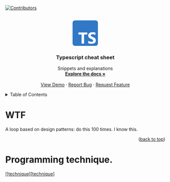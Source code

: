 <div id="top"></div>
<!--
*** Thanks for checking out the Best-README-Template. If you have a suggestion
*** that would make this better, please fork the repo and create a pull request
*** or simply open an issue with the tag "enhancement".
*** Don't forget to give the project a star!
*** Thanks again! Now go create something AMAZING! :D
-->

<!-- PROJECT SHIELDS -->
<!--
*** I'm using markdown "reference style" links for readability.
*** Reference links are enclosed in brackets [ ] instead of parentheses ( ).
*** See the bottom of this document for the declaration of the reference variables
*** for contributors-url, forks-url, etc. This is an optional, concise syntax you may use.
*** https://www.markdownguide.org/basic-syntax/#reference-style-links
-->

[![Contributors][contributors-shield]][contributors-url]

<!-- PROJECT LOGO -->
<br />
<div align="center">
  <a href="https://github.com/Artchibald/typescript">
    <img src="images/logo.png" alt="Logo" width="80" height="80">
  </a>

<h3 align="center">Typescript cheat sheet</h3>

  <p align="center">
    Snippets and explanations
    <br />
    <a href="https://github.com/Artchibald/typescript"><strong>Explore the docs »</strong></a>
    <br />
    <br />
    <a href="https://github.com/Artchibald/typescript">View Demo</a>
    ·
    <a href="https://github.com/Artchibald/typescript/issues">Report Bug</a>
    ·
    <a href="https://github.com/Artchibald/typescript/issues">Request Feature</a>
  </p>
</div>

<!-- TABLE OF CONTENTS -->
<details>
  <summary>Table of Contents</summary>
<ol>
   <li><a href="#WTF">WTF</a></li>
   <li><a href="#5-JS-Fundamentals">5 JS Fundamentals</a></li>
   <li><a href="#prerequisites">prerequisites</a></li>
   <li><a href="#Fixes-your-errors">Fixes your errors</a></li>
      <li><a href="#Promises">Other js stuff to know(more to be added here): Promises</a></li>
   <li>
      <a href="#Core-types">CORE TYPES</a>
      <ul>
         <li><a href="#Type-assignment-and-type-inference">Type assignment and type inference</a></li>
         <li><a href="#The-core-job-of-typescript">The core job of typescript</a></li>
         <li><a href="#All-object-types">All object types</a></li>
         <li><a href="#UNION-Types">UNION Types</a></li>
         <li><a href="#Litteral-Types">Litteral Types</a></li>
         <li><a href="#Type-aliases">Type aliases</a></li>
         <li><a href="#Function-return-and-void">Function return and void</a></li>
         <li><a href="#Function-types">Function types</a></li>
         <li><a href="#Unknown-type">Unknown type</a></li>
         <li><a href="#Never-type">Never type</a></li>
      </ul>
   </li>
</ol>
</details>

<!-- ABOUT THE PROJECT -->

# WTF

A loop based on design patterns: do this 100 times. I know this.

<p align="right">(<a href="#top">back to top</a>)</p>

# Programming technique.

[![technique][technique]](https://github.com/Artchibald/typescript)

<!-- MARKDOWN LINKS & IMAGES -->
<!-- https://www.markdownguide.org/basic-syntax/#reference-style-links -->

[contributors-shield]: https://img.shields.io/github/contributors/github_username/repo_name.svg?style=for-the-badge
[contributors-url]: https://github.com/github_username/repo_name/graphs/contributors
[owngenerics]: images/owngenerics.png
